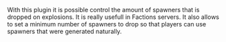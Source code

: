 With this plugin it is possible control the amount of spawners that is dropped on explosions. It is really usefull in Factions servers. It also allows to set a minimum number of spawners to drop so that players can use spawners that were generated naturally.
